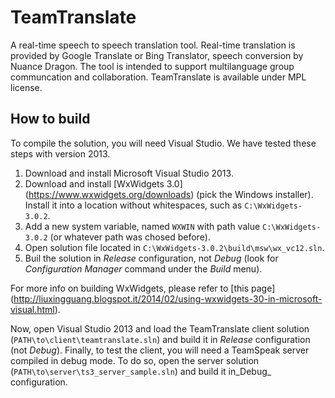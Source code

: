 TeamTranslate
========================
A real-time speech to speech translation tool. Real-time translation is provided by Google Translate or Bing Translator, speech conversion by Nuance Dragon.
The tool is intended to support multilanguage group communcation and collaboration. TeamTranslate is available under MPL license.

How to build
------------------------
To compile the solution, you will need Visual Studio. We have tested these steps with version 2013.

1. Download and install Microsoft Visual Studio 2013.
2. Download and install [WxWidgets 3.0] (https://www.wxwidgets.org/downloads) (pick the Windows installer). Install it into a location without whitespaces, such as `C:\WxWidgets-3.0.2`.
3. Add a new system variable, named `WXWIN` with path value `C:\WxWidgets-3.0.2` (or whatever path was chosed before).
4. Open solution file located in `C:\WxWidgets-3.0.2\build\msw\wx_vc12.sln`.
5. Buil the solution in _*Release*_ configuration, not _Debug_ (look for _*Configuration Manager*_ command under the _*Build*_ menu).

For more info on building WxWidgets, please refer to [this page] (http://liuxingguang.blogspot.it/2014/02/using-wxwidgets-30-in-microsoft-visual.html).

Now, open Visual Studio 2013 and load the TeamTranslate client solution (`PATH\to\client\teamtranslate.sln`) and build it in _Release_ configuration (not _Debug_).
Finally, to test the client, you will need a TeamSpeak server compiled in debug mode. To do so, open the server solution (`PATH\to\server\ts3_server_sample.sln`) and build it in_Debug_ configuration.
